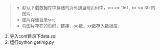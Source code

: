 > - 默认下载数据库中存储的页码到当前页码中，oo >= 150 , xx <= 30 的图片;
> - 图片存储目录src;
> - 将图片存在的页码，链接，oo数，xx数存入数据库;

1. 导入conf目录下data.sql
2. 运行python getImg.py
